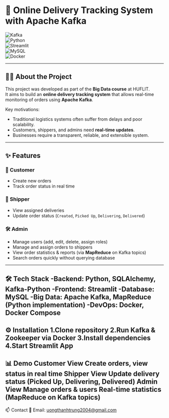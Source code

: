 # 🚚 Online Delivery Tracking System with Apache Kafka  

![Kafka](https://img.shields.io/badge/Apache%20Kafka-231F20?style=for-the-badge&logo=apachekafka&logoColor=white)  
![Python](https://img.shields.io/badge/Python-3776AB?style=for-the-badge&logo=python&logoColor=white)  
![Streamlit](https://img.shields.io/badge/Streamlit-FF4B4B?style=for-the-badge&logo=streamlit&logoColor=white)  
![MySQL](https://img.shields.io/badge/MySQL-4479A1?style=for-the-badge&logo=mysql&logoColor=white)  
![Docker](https://img.shields.io/badge/Docker-2496ED?style=for-the-badge&logo=docker&logoColor=white)  

---

## 🧑‍💻 About the Project  
This project was developed as part of the **Big Data course** at HUFLIT.  
It aims to build an **online delivery tracking system** that allows real-time monitoring of orders using **Apache Kafka**.  

Key motivations:  
- Traditional logistics systems often suffer from delays and poor scalability.  
- Customers, shippers, and admins need **real-time updates**.  
- Businesses require a transparent, reliable, and extensible system.  

---

## ✨ Features  

### 👤 Customer  
- Create new orders  
- Track order status in real time  

### 🚴 Shipper  
- View assigned deliveries  
- Update order status (`Created`, `Picked Up`, `Delivering`, `Delivered`)  

### 🛠️ Admin  
- Manage users (add, edit, delete, assign roles)  
- Manage and assign orders to shippers  
- View order statistics & reports (via **MapReduce** on Kafka topics)  
- Search orders quickly without querying database  

---

🛠️ Tech Stack
-Backend: Python, SQLAlchemy, Kafka-Python
-Frontend: Streamlit
-Database: MySQL
-Big Data: Apache Kafka, MapReduce (Python implementation)
-DevOps: Docker, Docker Compose
---
⚙️ Installation
1.Clone repository
2.Run Kafka & Zookeeper via Docker
3.Install dependencies
4.Start Streamlit App
---
📊 Demo
Customer View
Create orders, view status in real time
Shipper View
Update delivery status (Picked Up, Delivering, Delivered)
Admin View
Manage orders & users
Real-time statistics (MapReduce on Kafka topics)
---
📫 Contact
📧 Email: uongthanhtrung2004@gmail.com

